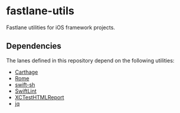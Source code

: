 # fastlane-utils

Fastlane utilities for iOS framework projects.

## Dependencies

The lanes defined in this repository depend on the following utilities:

* [Carthage](https://github.com/Carthage/Carthage)
* [Rome](https://github.com/blender/Rome)
* [swift-sh](https://github.com/mxcl/swift-sh)
* [SwiftLint](https://github.com/realm/SwiftLint)
* [XCTestHTMLReport](https://github.com/TitouanVanBelle/XCTestHTMLReport)
* [jq](https://github.com/stedolan/jq)
